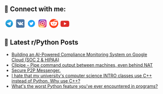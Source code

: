 ## 🔎 Connect with me:
[<img src="https://github.com/bullbesh/bullbesh/blob/main/images/Telegram.png" width="32" height="32" />](https://t.me/bullbesh)
[<img src="https://github.com/bullbesh/bullbesh/blob/main/images/VK.png" width="32" height="32" />](https://vk.com/bullbesh)
[<img src="https://github.com/bullbesh/bullbesh/blob/main/images/Twitter.png" width="32" height="32" />](https://twitter.com/bullbesh1)
[<img src="https://github.com/bullbesh/bullbesh/blob/main/images/Instagram.png" width="32" height="32" />](https://www.instagram.com/bullbesh)
[<img src="https://github.com/bullbesh/bullbesh/blob/main/images/Reddit.png" width="32" height="32" />](https://www.reddit.com/user/bullbesh)
[<img src="https://github.com/bullbesh/bullbesh/blob/main/images/YouTube.png" width="32" height="32" />](https://www.youtube.com/channel/UCtfjRs6uzgq5mfm8S06WTcg)

## 📕 Latest r/Python Posts
<!-- BLOG-POST-LIST:START -->
- [Building an AI-Powered Compliance Monitoring System on Google Cloud &lpar;SOC 2 &amp; HIPAA&rpar;](https://www.reddit.com/r/Python/comments/1mz8x7s/building_an_aipowered_compliance_monitoring/)
- [Clipipe – Pipe command output between machines, even behind NAT](https://www.reddit.com/r/Python/comments/1mz83yx/clipipe_pipe_command_output_between_machines_even/)
- [Secure P2P Messenger.](https://www.reddit.com/r/Python/comments/1mz2o6w/secure_p2p_messenger/)
- [I hate that my university&#39;s computer science INTRO classes use C++ instead of Python. Why use C++?](https://www.reddit.com/r/Python/comments/1myz5ir/i_hate_that_my_universitys_computer_science_intro/)
- [What&#39;s the worst Python feature you&#39;ve ever encountered in programs?](https://www.reddit.com/r/Python/comments/1myytuq/whats_the_worst_python_feature_youve_ever/)
<!-- BLOG-POST-LIST:END -->
